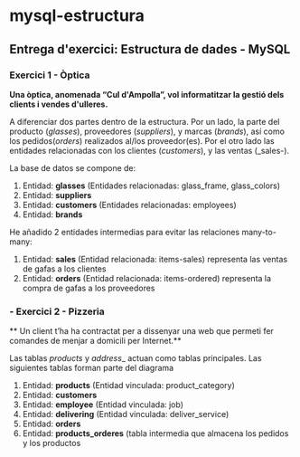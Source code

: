 # mysql-estructura
## Entrega d'exercici: Estructura de dades - MySQL
### Exercici 1 - Òptica
**Una òptica, anomenada “Cul d'Ampolla”, vol informatitzar la gestió dels clients i vendes d'ulleres.**

A diferenciar dos partes dentro de la estructura. Por un lado, la parte del producto (_glasses_), proveedores (_suppliers_), y marcas (_brands_), así como los pedidos(_orders_) realizados al/los proveedor(es).
Por el otro lado las entidades relacionadas con los clientes (_customers_), y las ventas (_sales-). 

La base de datos se compone de:
1. Entidad: **glasses** (Entidades relacionadas: glass_frame, glass_colors)
2. Entidad: **suppliers** 
3. Entidad: **customers**  (Entidades relacionadas: employees)
4. Entidad: **brands**

He añadido 2 entidades intermedias para evitar las relaciones many-to-many:
1. Entidad: **sales** (Entidad relacionada: items-sales) representa las ventas de gafas a los clientes
2. Entidad: **orders** (Entidad relacionada: items-ordered) representa la compra de gafas a los proveedores

### - Exercici 2 - Pizzeria
** Un client t’ha ha contractat per a dissenyar una web que permeti fer comandes de menjar a domicili per Internet.**

Las tablas _products_ y _address__ actuan como tablas principales. 
Las siguientes tablas forman parte del diagrama
1. Entidad: **products** (Entidad vinculada: product_category)
4. Entidad: **customers**  
5. Entidad: **employee** (Entidad vinculada: job)
6. Entidad: **delivering** (Entidad vinculada: deliver_service)
7. Entidad: **orders** 
8. Entidad: **products_orderes** (tabla intermedia que almacena los pedidos y los productos
